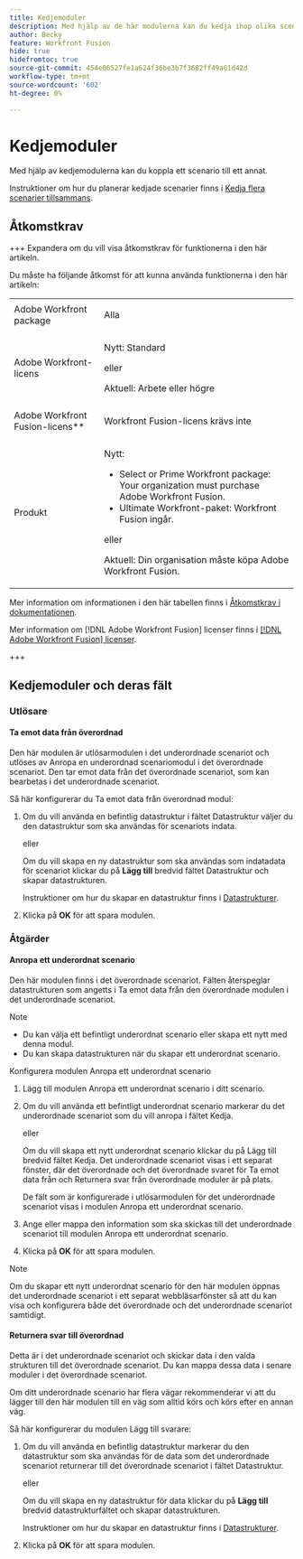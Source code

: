 ```yaml
---
title: Kedjemoduler
description: Med hjälp av de här modulerna kan du kedja ihop olika scenarier och göra ett anrop till ett annat.
author: Becky
feature: Workfront Fusion
hide: true
hidefromtoc: true
source-git-commit: 454e06527fe1a624f36be3b7f3682ff49a61d42d
workflow-type: tm+mt
source-wordcount: '602'
ht-degree: 0%

---
```


# Kedjemoduler

Med hjälp av kedjemodulerna kan du koppla ett scenario till ett annat.

<!--This article will be about the specific module configuration-->

Instruktioner om hur du planerar kedjade scenarier finns i [Kedja flera scenarier tillsammans](/help/workfront-fusion/create-scenarios/plan-a-scenario/chain-scenarios.md).


## Åtkomstkrav

+++ Expandera om du vill visa åtkomstkrav för funktionerna i den här artikeln.

Du måste ha följande åtkomst för att kunna använda funktionerna i den här artikeln:

<table style="table-layout:auto">
 <col> 
 <col> 
 <tbody> 
  <tr> 
   <td role="rowheader">Adobe Workfront package</td> 
   <td> <p>Alla</p> </td> 
  </tr> 
  <tr data-mc-conditions=""> 
   <td role="rowheader">Adobe Workfront-licens</td> 
   <td> <p>Nytt: Standard</p><p>eller</p><p>Aktuell: Arbete eller högre</p> </td> 
  </tr> 
  <tr> 
   <td role="rowheader">Adobe Workfront Fusion-licens**</td> 
   <td>
   <p>Workfront Fusion-licens krävs inte</p>
   </td> 
  </tr> 
  <tr> 
   <td role="rowheader">Produkt</td> 
   <td>
   <p>Nytt:</p> <ul><li>Select or Prime Workfront package: Your organization must purchase Adobe Workfront Fusion.</li><li>Ultimate Workfront-paket: Workfront Fusion ingår.</li></ul>
   <p>eller</p>
   <p>Aktuell: Din organisation måste köpa Adobe Workfront Fusion.</p>
   </td> 
  </tr>
 </tbody> 
</table>

Mer information om informationen i den här tabellen finns i [Åtkomstkrav i dokumentationen](/help/workfront-fusion/references/licenses-and-roles/access-level-requirements-in-documentation.md).

Mer information om [!DNL Adobe Workfront Fusion] licenser finns i [[!DNL Adobe Workfront Fusion] licenser](/help/workfront-fusion/set-up-and-manage-workfront-fusion/licensing-operations-overview/license-automation-vs-integration.md).

+++

## Kedjemoduler och deras fält

### Utlösare

#### Ta emot data från överordnad

Den här modulen är utlösarmodulen i det underordnade scenariot och utlöses av Anropa en underordnad scenariomodul i det överordnade scenariot. Den tar emot data från det överordnade scenariot, som kan bearbetas i det underordnade scenariot.

Så här konfigurerar du Ta emot data från överordnad modul:

1. Om du vill använda en befintlig datastruktur i fältet Datastruktur väljer du den datastruktur som ska användas för scenariots indata.

   eller

   Om du vill skapa en ny datastruktur som ska användas som indatadata för scenariot klickar du på **Lägg till** bredvid fältet Datastruktur och skapar datastrukturen.

   Instruktioner om hur du skapar en datastruktur finns i [Datastrukturer](/help/workfront-fusion/references/mapping-panel/data-types/data-structures.md).

1. Klicka på **OK** för att spara modulen.

### Åtgärder

#### Anropa ett underordnat scenario

Den här modulen finns i det överordnade scenariot. Fälten återspeglar datastrukturen som angetts i Ta emot data från den överordnade modulen i det underordnade scenariot.

>[!NOTE]
>
>* Du kan välja ett befintligt underordnat scenario eller skapa ett nytt med denna modul.
>* Du kan skapa datastrukturen när du skapar ett underordnat scenario.

Konfigurera modulen Anropa ett underordnat scenario

1. Lägg till modulen Anropa ett underordnat scenario i ditt scenario.
1. Om du vill använda ett befintligt underordnat scenario markerar du det underordnade scenariot som du vill anropa i fältet Kedja.

   eller

   Om du vill skapa ett nytt underordnat scenario klickar du på Lägg till bredvid fältet Kedja. Det underordnade scenariot visas i ett separat fönster, där det överordnade och det överordnade svaret för Ta emot data från och Returnera svar från överordnade moduler är på plats.

   De fält som är konfigurerade i utlösarmodulen för det underordnade scenariot visas i modulen Anropa ett underordnat scenario.

1. Ange eller mappa den information som ska skickas till det underordnade scenariot till modulen Anropa ett underordnat scenario.
1. Klicka på **OK** för att spara modulen.

>[!NOTE]
>
>Om du skapar ett nytt underordnat scenario för den här modulen öppnas det underordnade scenariot i ett separat webbläsarfönster så att du kan visa och konfigurera både det överordnade och det underordnade scenariot samtidigt.

#### Returnera svar till överordnad

Detta är i det underordnade scenariot och skickar data i den valda strukturen till det överordnade scenariot. Du kan mappa dessa data i senare moduler i det överordnade scenariot.

Om ditt underordnade scenario har flera vägar rekommenderar vi att du lägger till den här modulen till en väg som alltid körs och körs efter en annan väg.

Så här konfigurerar du modulen Lägg till svarare:

1. Om du vill använda en befintlig datastruktur markerar du den datastruktur som ska användas för de data som det underordnade scenariot returnerar till det överordnade scenariot i fältet Datastruktur.

   eller

   Om du vill skapa en ny datastruktur för data klickar du på **Lägg till** bredvid datastrukturfältet och skapar datastrukturen.

   Instruktioner om hur du skapar en datastruktur finns i [Datastrukturer](/help/workfront-fusion/references/mapping-panel/data-types/data-structures.md).

1. Klicka på **OK** för att spara modulen.

